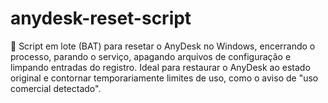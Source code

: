 # anydesk-reset-script
🔧 Script em lote (BAT) para resetar o AnyDesk no Windows, encerrando o processo, parando o serviço, apagando arquivos de configuração e limpando entradas do registro. Ideal para restaurar o AnyDesk ao estado original e contornar temporariamente limites de uso, como o aviso de "uso comercial detectado".
